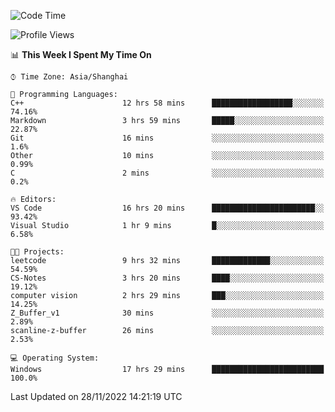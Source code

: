 <!--START_SECTION:waka-->
![Code Time](http://img.shields.io/badge/Code%20Time-392%20hrs%2020%20mins-blue)

![Profile Views](http://img.shields.io/badge/Profile%20Views-4-blue)

📊 **This Week I Spent My Time On** 

```text
⌚︎ Time Zone: Asia/Shanghai

💬 Programming Languages: 
C++                      12 hrs 58 mins      ██████████████████░░░░░░░   74.16% 
Markdown                 3 hrs 59 mins       █████░░░░░░░░░░░░░░░░░░░░   22.87% 
Git                      16 mins             ░░░░░░░░░░░░░░░░░░░░░░░░░   1.6% 
Other                    10 mins             ░░░░░░░░░░░░░░░░░░░░░░░░░   0.99% 
C                        2 mins              ░░░░░░░░░░░░░░░░░░░░░░░░░   0.2%

🔥 Editors: 
VS Code                  16 hrs 20 mins      ███████████████████████░░   93.42% 
Visual Studio            1 hr 9 mins         █░░░░░░░░░░░░░░░░░░░░░░░░   6.58%

🐱‍💻 Projects: 
leetcode                 9 hrs 32 mins       █████████████░░░░░░░░░░░░   54.59% 
CS-Notes                 3 hrs 20 mins       ████░░░░░░░░░░░░░░░░░░░░░   19.12% 
computer vision          2 hrs 29 mins       ███░░░░░░░░░░░░░░░░░░░░░░   14.25% 
Z_Buffer_v1              30 mins             ░░░░░░░░░░░░░░░░░░░░░░░░░   2.89% 
scanline-z-buffer        26 mins             ░░░░░░░░░░░░░░░░░░░░░░░░░   2.53%

💻 Operating System: 
Windows                  17 hrs 29 mins      █████████████████████████   100.0%

```


 Last Updated on 28/11/2022 14:21:19 UTC
<!--END_SECTION:waka-->